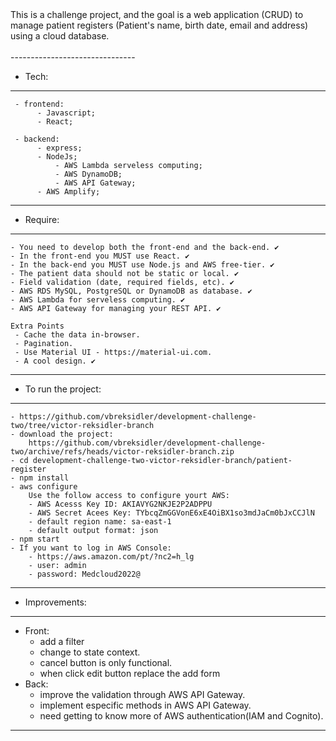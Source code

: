 <div>
  This is a challenge project, and the goal is a web application (CRUD) to manage patient registers (Patient's name, birth date, email and address) using a cloud database.

 </div>

 <br>
 -------------------------------
 
 - Tech:

 ------------------------------
	 - frontend: 
		  - Javascript;
		  - React;
		  
	 - backend:
		  - express;
		  - NodeJs;
          	  - AWS Lambda serveless computing;
          	  - AWS DynamoDB;
         	  - AWS API Gateway;
		  - AWS Amplify;
-------------------------------

- Require: 

-------------------------------

	- You need to develop both the front-end and the back-end. ✔️
	- In the front-end you MUST use React. ✔️
	- In the back-end you MUST use Node.js and AWS free-tier. ✔️
	- The patient data should not be static or local. ✔️
	- Field validation (date, required fields, etc). ✔️
	- AWS RDS MySQL, PostgreSQL or DynamoDB as database. ✔️
	- AWS Lambda for serveless computing. ✔️
	- AWS API Gateway for managing your REST API. ✔️

	Extra Points
	 - Cache the data in-browser.
	 - Pagination.
	 - Use Material UI - https://material-ui.com.
	 - A cool design. ✔️
-------------------------------

- To run the project: 

-------------------------------
	- https://github.com/vbreksidler/development-challenge-two/tree/victor-reksidler-branch
	- download the project:
		https://github.com/vbreksidler/development-challenge-two/archive/refs/heads/victor-reksidler-branch.zip
	- cd development-challenge-two-victor-reksidler-branch/patient-register
	- npm install
	- aws configure
		Use the follow access to configure yourt AWS:
		- AWS Acesss Key ID: AKIAVYG2NKJE2P2ADPPU
		- AWS Secret Acees Key: TYbcqZmGGVonE6xE4OiBX1so3mdJaCm0bJxCCJlN
		- default region name: sa-east-1
		- default output format: json	
	- npm start
	- If you want to log in AWS Console: 
		- https://aws.amazon.com/pt/?nc2=h_lg
		- user: admin
		- password: Medcloud2022@

-------------------------------

- Improvements:

-------------------------------
- Front:
	- add a filter
	- change to state context.
	- cancel button is only functional.
	- when click edit button replace the add form
- Back:
	- improve the validation through AWS API Gateway.
	- implement especific methods in AWS API Gateway.
	- need getting to know more of AWS authentication(IAM and Cognito).
-------------------------------
